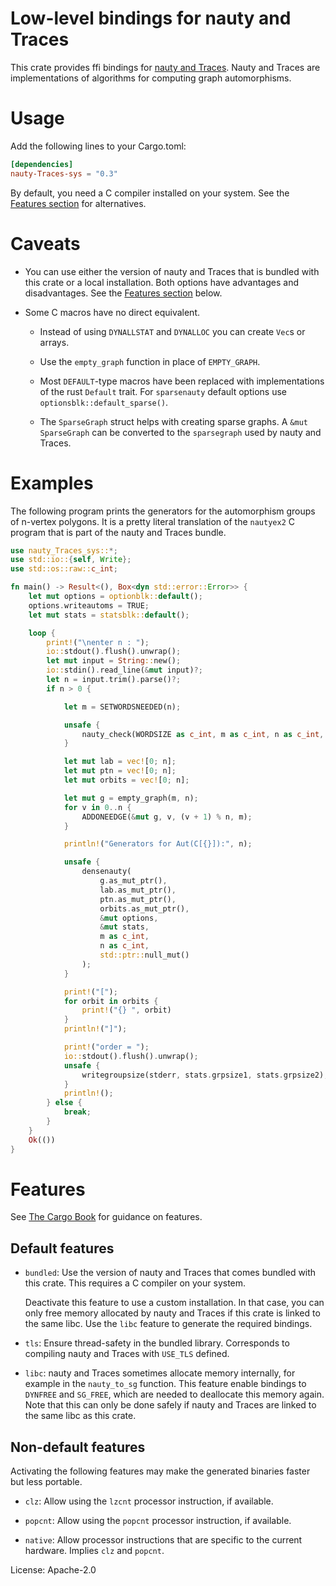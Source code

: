 # Low-level bindings for nauty and Traces

This crate provides ffi bindings for
[nauty and Traces](http://pallini.di.uniroma1.it/).
Nauty and Traces are implementations of algorithms for computing graph
automorphisms.

# Usage

Add the following lines to your Cargo.toml:

```toml
[dependencies]
nauty-Traces-sys = "0.3"
```

By default, you need a C compiler installed on your system. See the
[Features section](#features) for alternatives.

# Caveats

* You can use either the version of nauty and Traces that is bundled
  with this crate or a local installation. Both options have
  advantages and disadvantages. See the [Features section](#features)
  below.

* Some C macros have no direct equivalent.

    - Instead of using `DYNALLSTAT` and `DYNALLOC` you can create
      `Vec`s or arrays.

    - Use the `empty_graph` function in place of `EMPTY_GRAPH`.

    - Most `DEFAULT`-type macros have been replaced with
      implementations of the rust `Default` trait. For `sparsenauty`
      default options use `optionsblk::default_sparse()`.

    - The `SparseGraph` struct helps with creating sparse graphs. A
      `&mut SparseGraph` can be converted to the `sparsegraph` used by
      nauty and Traces.

# Examples

The following program prints the generators for the automorphism
groups of n-vertex polygons. It is a pretty literal translation of the
`nautyex2` C program that is part of the nauty and Traces bundle.

```rust
use nauty_Traces_sys::*;
use std::io::{self, Write};
use std::os::raw::c_int;

fn main() -> Result<(), Box<dyn std::error::Error>> {
    let mut options = optionblk::default();
    options.writeautoms = TRUE;
    let mut stats = statsblk::default();

    loop {
        print!("\nenter n : ");
        io::stdout().flush().unwrap();
        let mut input = String::new();
        io::stdin().read_line(&mut input)?;
        let n = input.trim().parse()?;
        if n > 0 {

            let m = SETWORDSNEEDED(n);

            unsafe {
                nauty_check(WORDSIZE as c_int, m as c_int, n as c_int, NAUTYVERSIONID as c_int);
            }

            let mut lab = vec![0; n];
            let mut ptn = vec![0; n];
            let mut orbits = vec![0; n];

            let mut g = empty_graph(m, n);
            for v in 0..n {
                ADDONEEDGE(&mut g, v, (v + 1) % n, m);
            }

            println!("Generators for Aut(C[{}]):", n);

            unsafe {
                densenauty(
                    g.as_mut_ptr(),
                    lab.as_mut_ptr(),
                    ptn.as_mut_ptr(),
                    orbits.as_mut_ptr(),
                    &mut options,
                    &mut stats,
                    m as c_int,
                    n as c_int,
                    std::ptr::null_mut()
                );
            }

            print!("[");
            for orbit in orbits {
                print!("{} ", orbit)
            }
            println!("]");

            print!("order = ");
            io::stdout().flush().unwrap();
            unsafe {
                writegroupsize(stderr, stats.grpsize1, stats.grpsize2);
            }
            println!();
        } else {
            break;
        }
    }
    Ok(())
}
```

# Features

See [The Cargo
Book](https://doc.rust-lang.org/cargo/reference/features.html) for
guidance on features.

## Default features

- `bundled`: Use the version of nauty and Traces that comes bundled
  with this crate. This requires a C compiler on your system.

  Deactivate this feature to use a custom installation. In that case,
  you can only free memory allocated by nauty and Traces if this crate
  is linked to the same libc. Use the `libc` feature to generate the
  required bindings.

- `tls`: Ensure thread-safety in the bundled library. Corresponds to
  compiling nauty and Traces with `USE_TLS` defined.

- `libc`: nauty and Traces sometimes allocate memory internally, for
  example in the `nauty_to_sg` function. This feature enable bindings
  to `DYNFREE` and `SG_FREE`, which are needed to deallocate this
  memory again. Note that this can only be done safely if nauty and
  Traces are linked to the same libc as this crate.

## Non-default features

Activating the following features may make the generated binaries
faster but less portable.

- `clz`: Allow using the `lzcnt` processor instruction, if available.

- `popcnt`: Allow using the `popcnt` processor instruction, if available.

- `native`: Allow processor instructions that are specific to the
  current hardware. Implies `clz` and `popcnt`.


License: Apache-2.0
